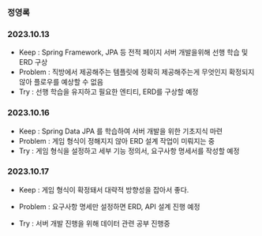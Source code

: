 ### 정영록



### 2023.10.13

- Keep : Spring Framework, JPA 등 전적 페이지 서버 개발을위해 선행 학습 및 ERD 구상
- Problem : 직방에서 제공해주는 템플릿에 정확히 제공해주는게 무엇인지 확정되지 않아 플로우를 예상할 수 없음
- Try : 선행 학습을 유지하고 필요한 엔티티, ERD를 구상할 예정



### 2023.10.16

- Keep : Spring Data JPA 를 학습하여 서버 개발을 위한 기초지식 마련
- Problem : 게임 형식이 정해지지 않아 ERD 설계 작업이 미뤄지는 중
- Try : 게임 형식을 설정하고 세부 기능 정의서, 요구사항 명세서를 작성할 예정



### 2023.10.17

- Keep : 게임 형식이 확정돼서  대략적 방향성을 잡아서 좋다.

- Problem : 요구사항 명세만 설정하면 ERD, API 설계 진행 예정 

- Try : 서버 개발 진행을 위해 데이터 관련 공부 진행중
